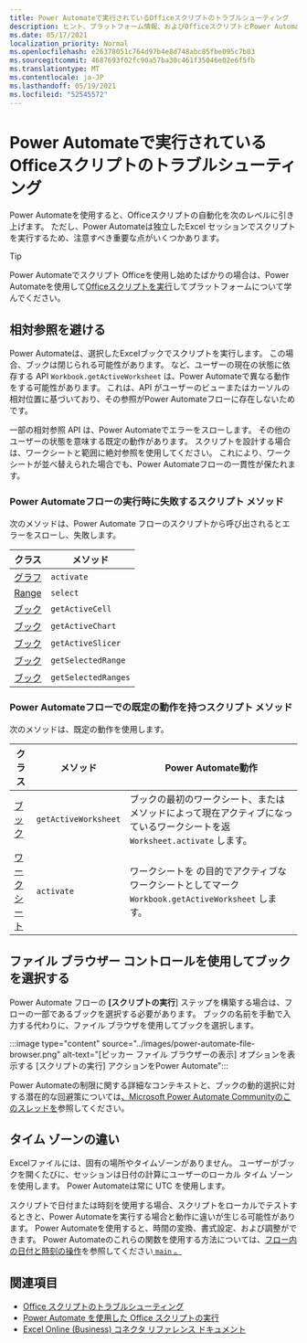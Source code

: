 ```yaml
---
title: Power Automateで実行されているOfficeスクリプトのトラブルシューティング
description: ヒント、プラットフォーム情報、およびOfficeスクリプトとPower Automateの統合に関する既知の問題。
ms.date: 05/17/2021
localization_priority: Normal
ms.openlocfilehash: e26378051c764d97b4e8d748abc85fbe095c7b03
ms.sourcegitcommit: 4687693f02fc90a57ba30c461f35046e02e6f5fb
ms.translationtype: MT
ms.contentlocale: ja-JP
ms.lasthandoff: 05/19/2021
ms.locfileid: "52545572"
---
```

# <a name="troubleshoot-office-scripts-running-in-power-automate"></a>Power Automateで実行されているOfficeスクリプトのトラブルシューティング

Power Automateを使用すると、Officeスクリプトの自動化を次のレベルに引き上げます。 ただし、Power Automateは独立したExcel セッションでスクリプトを実行するため、注意すべき重要な点がいくつかあります。

> [!TIP]
> Power Automateでスクリプト Officeを使用し始めたばかりの場合は、Power Automateを使用して[Officeスクリプトを実行](../develop/power-automate-integration.md)してプラットフォームについて学んでください。

## <a name="avoid-relative-references"></a>相対参照を避ける

Power Automateは、選択したExcelブックでスクリプトを実行します。 この場合、ブックは閉じられる可能性があります。 など、ユーザーの現在の状態に依存する API `Workbook.getActiveWorksheet` は、Power Automateで異なる動作をする可能性があります。 これは、API がユーザーのビューまたはカーソルの相対位置に基づいており、その参照がPower Automateフローに存在しないためです。

一部の相対参照 API は、Power Automateでエラーをスローします。 その他のユーザーの状態を意味する既定の動作があります。 スクリプトを設計する場合は、ワークシートと範囲に絶対参照を使用してください。 これにより、ワークシートが並べ替えられた場合でも、Power Automateフローの一貫性が保たれます。

### <a name="script-methods-that-fail-when-run-power-automate-flows"></a>Power Automateフローの実行時に失敗するスクリプト メソッド

次のメソッドは、Power Automate フローのスクリプトから呼び出されるとエラーをスローし、失敗します。

| クラス | メソッド |
|--|--|
| [グラフ](/javascript/api/office-scripts/excelscript/excelscript.chart) | `activate` |
| [Range](/javascript/api/office-scripts/excelscript/excelscript.range) | `select` |
| [ブック](/javascript/api/office-scripts/excelscript/excelscript.workbook) | `getActiveCell` |
| [ブック](/javascript/api/office-scripts/excelscript/excelscript.workbook) | `getActiveChart` |
| [ブック](/javascript/api/office-scripts/excelscript/excelscript.workbook) | `getActiveSlicer` |
| [ブック](/javascript/api/office-scripts/excelscript/excelscript.workbook) | `getSelectedRange` |
| [ブック](/javascript/api/office-scripts/excelscript/excelscript.workbook) | `getSelectedRanges` |

### <a name="script-methods-with-a-default-behavior-in-power-automate-flows"></a>Power Automateフローでの既定の動作を持つスクリプト メソッド

次のメソッドは、既定の動作を使用します。

| クラス | メソッド | Power Automate動作 |
|--|--|--|
| [ブック](/javascript/api/office-scripts/excelscript/excelscript.workbook) | `getActiveWorksheet` | ブックの最初のワークシート、またはメソッドによって現在アクティブになっているワークシートを返 `Worksheet.activate` します。 |
| [ワークシート](/javascript/api/office-scripts/excelscript/excelscript.worksheet) | `activate` | ワークシートを の目的でアクティブなワークシートとしてマーク `Workbook.getActiveWorksheet` します。 |

## <a name="select-workbooks-with-the-file-browser-control"></a>ファイル ブラウザー コントロールを使用してブックを選択する

Power Automate フローの **[スクリプトの実行**] ステップを構築する場合は、フローの一部であるブックを選択する必要があります。 ブックの名前を手動で入力する代わりに、ファイル ブラウザを使用してブックを選択します。

:::image type="content" source="../images/power-automate-file-browser.png" alt-text="[ピッカー ファイル ブラウザーの表示] オプションを表示する [スクリプトの実行] アクションをPower Automate":::

Power Automateの制限に関する詳細なコンテキストと、ブックの動的選択に対する潜在的な回避策については[、Microsoft Power Automate Communityのこのスレッドを](https://powerusers.microsoft.com/t5/Power-Automate-Ideas/Allow-for-dynamic-quot-file-quot-value-for-excel-quot-get-a-row/idi-p/103091#)参照してください。

## <a name="time-zone-differences"></a>タイム ゾーンの違い

Excelファイルには、固有の場所やタイムゾーンがありません。 ユーザーがブックを開くたびに、セッションは日付の計算にユーザーのローカル タイム ゾーンを使用します。 Power Automateは常に UTC を使用します。

スクリプトで日付または時刻を使用する場合、スクリプトをローカルでテストするときと、Power Automateを実行する場合と動作に違いが生じる可能性があります。 Power Automateを使用すると、時間の変換、書式設定、および調整ができます。 Power Automateのこれらの関数を使用する方法については、[フロー内の日付と時刻の操作](https://flow.microsoft.com/blog/working-with-dates-and-times/)を参照してください[ `main` 。](../develop/power-automate-integration.md#main-parameters-pass-data-to-a-script)

## <a name="see-also"></a>関連項目

- [Office スクリプトのトラブルシューティング](troubleshooting.md)
- [Power Automate を使用した Office スクリプトの実行](../develop/power-automate-integration.md)
- [Excel Online (Business) コネクタ リファレンス ドキュメント](/connectors/excelonlinebusiness/)
